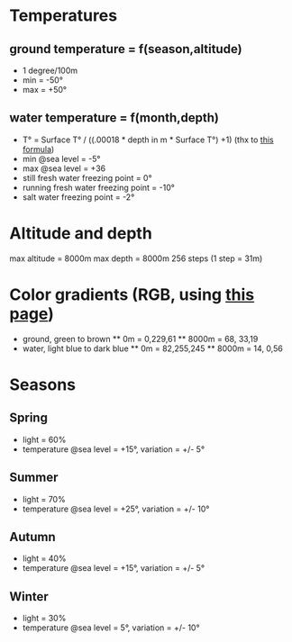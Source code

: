 # Temperatures
## ground temperature = f(season,altitude)
* 1 degree/100m
* min = -50°
* max = +50°

## water temperature = f(month,depth)
* T° = Surface T° / ((.00018 * depth in m * Surface T°) +1) (thx to [this formula](http://residualanalysis.blogspot.fr/2010/02/temperature-of-ocean-water-at-given.html))
* min @sea level = -5°
* max @sea level = +36
* still fresh water freezing point = 0°
* running fresh water freezing point = -10°
* salt water freezing point = -2°

# Altitude and depth
max altitude = 8000m
max depth    = 8000m
256 steps (1 step = 31m)

# Color gradients (RGB, using [this page](http://www.perbang.dk/rgbgradient/))
* ground, green to brown
**    0m =  0,229,61
** 8000m = 68, 33,19
* water, light blue to dark blue
**    0m = 82,255,245
** 8000m = 14,  0,56

# Seasons
## Spring
* light = 60%
* temperature @sea level = +15°, variation = +/- 5°

## Summer
* light = 70%
* temperature @sea level = +25°, variation = +/- 10°

## Autumn
* light = 40%
* temperature @sea level = +15°, variation = +/- 5°

## Winter
* light = 30%
* temperature @sea level = 5°, variation = +/- 10°